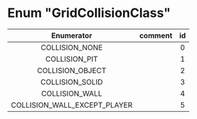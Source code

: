 # Enum "GridCollisionClass"
|Enumerator|comment|id|
|:--:|:--:|:--:|
| COLLISION_NONE |  | 0 |
| COLLISION_PIT |  | 1 |
| COLLISION_OBJECT |  | 2 |
| COLLISION_SOLID |  | 3 |
| COLLISION_WALL |  | 4 |
| COLLISION_WALL_EXCEPT_PLAYER |  | 5 |